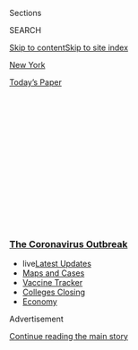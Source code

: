 <div id="app">

<div>

<div>

<div>

<div class="NYTAppHideMasthead css-1q2w90k e1suatyy0">

<div class="section css-ui9rw0 e1suatyy2">

<div class="css-eph4ug er09x8g0">

<div class="css-6n7j50">

</div>

<span class="css-1dv1kvn">Sections</span>

<div class="css-10488qs">

<span class="css-1dv1kvn">SEARCH</span>

</div>

[Skip to content](#site-content)[Skip to site index](#site-index)

</div>

<div id="masthead-section-label" class="css-1wr3we4 eaxe0e00">

[New
York](https://www.nytimes3xbfgragh.onion/section/nyregion)

</div>

<div class="css-10698na e1huz5gh0">

</div>

</div>

<div id="masthead-bar-one" class="section hasLinks css-15hmgas e1csuq9d3">

<div class="css-uqyvli e1csuq9d0">

</div>

<div class="css-1uqjmks e1csuq9d1">

</div>

<div class="css-9e9ivx">

[](https://myaccount.nytimes3xbfgragh.onion/auth/login?response_type=cookie&client_id=vi)

</div>

<div class="css-1bvtpon e1csuq9d2">

[Today’s
Paper](https://www.nytimes3xbfgragh.onion/section/todayspaper)

</div>

</div>

</div>

</div>

<div data-aria-hidden="false">

<div id="site-content" data-role="main">

<div>

<div class="css-1aor85t" style="opacity:0.000000001;z-index:-1;visibility:hidden">

<div class="css-1hqnpie">

<div class="css-epjblv">

<span class="css-17xtcya">[New
York](/section/nyregion)</span><span class="css-x15j1o">|</span><span class="css-fwqvlz">N.Y.C.
Hired 3,000 Workers for Contact Tracing. It’s Off to a Slow
Start.</span>

</div>

<div class="css-k008qs">

<div class="css-1iwv8en">

<span class="css-18z7m18"></span>

<div>

</div>

</div>

<span class="css-1n6z4y">https://nyti.ms/2BnBCF5</span>

<div class="css-1705lsu">

<div class="css-4xjgmj">

<div class="css-4skfbu" data-role="toolbar" data-aria-label="Social Media Share buttons, Save button, and Comments Panel with current comment count" data-testid="share-tools">

  - 
  - 
  - 
  - 
    
    <div class="css-6n7j50">
    
    </div>

  - 

</div>

</div>

</div>

</div>

</div>

</div>

<div class="css-13pd83m">

<div class="css-l9svim">

### [<span class="css-pa1jbp"><span class="css-1rxm0ex">The Coronavirus</span><span class="css-1rxm0ex"> Outbreak</span></span>](https://www.nytimes3xbfgragh.onion/news-event/coronavirus?name=styln-coronavirus-national&region=TOP_BANNER&variant=undefined&block=storyline_menu_recirc&action=click&pgtype=Article&impression_id=dc93d4a0-e386-11ea-80a3-6f317e203e1c)

  - <span class="css-ousu42"><span class="css-12clwdu">live</span>[Latest
    Updates](https://www.nytimes3xbfgragh.onion/2020/08/20/world/coronavirus-covid.html?name=styln-coronavirus-national&region=TOP_BANNER&variant=undefined&block=storyline_menu_recirc&action=click&pgtype=Article&impression_id=dc93fbb0-e386-11ea-80a3-6f317e203e1c)</span>
  - <span class="css-ousu42">[Maps and
    Cases](https://www.nytimes3xbfgragh.onion/interactive/2020/us/coronavirus-us-cases.html?name=styln-coronavirus-national&region=TOP_BANNER&variant=undefined&block=storyline_menu_recirc&action=click&pgtype=Article&impression_id=dc93fbb1-e386-11ea-80a3-6f317e203e1c)</span>
  - <span class="css-ousu42">[Vaccine
    Tracker](https://www.nytimes3xbfgragh.onion/interactive/2020/science/coronavirus-vaccine-tracker.html?name=styln-coronavirus-national&region=TOP_BANNER&variant=undefined&block=storyline_menu_recirc&action=click&pgtype=Article&impression_id=dc93fbb2-e386-11ea-80a3-6f317e203e1c)</span>
  - <span class="css-ousu42">[Colleges
    Closing](https://www.nytimes3xbfgragh.onion/2020/08/19/us/colleges-closing-covid.html?name=styln-coronavirus-national&region=TOP_BANNER&variant=undefined&block=storyline_menu_recirc&action=click&pgtype=Article&impression_id=dc93fbb3-e386-11ea-80a3-6f317e203e1c)</span>
  - <span class="css-ousu42">[Economy](https://www.nytimes3xbfgragh.onion/live/2020/08/20/business/stock-market-today-coronavirus?name=styln-coronavirus-national&region=TOP_BANNER&variant=undefined&block=storyline_menu_recirc&action=click&pgtype=Article&impression_id=dc93fbb4-e386-11ea-80a3-6f317e203e1c)</span>

</div>

</div>

<div id="top-wrapper" class="css-1sy8kpn">

<div id="top-slug" class="css-l9onyx">

Advertisement

</div>

[Continue reading the main
story](#after-top)

<div class="ad top-wrapper" style="text-align:center;height:100%;display:block;min-height:250px">

<div id="top" class="place-ad" data-position="top" data-size-key="top">

</div>

</div>

<div id="after-top">

</div>

</div>

<div>

<div id="sponsor-wrapper" class="css-1hyfx7x">

<div id="sponsor-slug" class="css-19vbshk">

Supported by

</div>

[Continue reading the main
story](#after-sponsor)

<div id="sponsor" class="ad sponsor-wrapper" style="text-align:center;height:100%;display:block">

</div>

<div id="after-sponsor">

</div>

</div>

<div class="css-186x18t">

</div>

<div class="css-1vkm6nb ehdk2mb0">

# N.Y.C. Hired 3,000 Workers for Contact Tracing. It’s Off to a Slow Start.

</div>

The program is crucial to the next phase of reopening, which begins on
Monday. But workers have not had much success in getting information
from people who test positive.

<div class="css-79elbk" data-testid="photoviewer-wrapper">

<div class="css-z3e15g" data-testid="photoviewer-wrapper-hidden">

</div>

<div class="css-1a48zt4 ehw59r15" data-testid="photoviewer-children">

![<span class="css-16f3y1r e13ogyst0" data-aria-hidden="true">Daniel
Okpare, a public health student in East Harlem, is in training to become
a contact
tracer.</span><span class="css-cnj6d5 e1z0qqy90" itemprop="copyrightHolder"><span class="css-1ly73wi e1tej78p0">Credit...</span><span><span>Hiroko
Masuike/The New York
Times</span></span></span>](https://static01.graylady3jvrrxbe.onion/images/2020/06/19/nyregion/00nyvirus-contacttracing-1/merlin_173678748_cf1de324-7e94-4f0e-9edd-0f05293c891e-articleLarge.jpg?quality=75&auto=webp&disable=upscale)

</div>

</div>

<div class="css-18e8msd">

<div class="css-vp77d3 epjyd6m0">

<div class="css-hus3qt ey68jwv0" data-aria-hidden="true">

[![Sharon
Otterman](https://static01.graylady3jvrrxbe.onion/images/2018/06/14/multimedia/author-sharon-otterman/author-sharon-otterman-thumbLarge.png
"Sharon Otterman")](https://www.nytimes3xbfgragh.onion/by/sharon-otterman)

</div>

<div class="css-1baulvz">

By [<span class="css-1baulvz last-byline" itemprop="name">Sharon
Otterman</span>](https://www.nytimes3xbfgragh.onion/by/sharon-otterman)

</div>

</div>

  - 
    
    <div class="css-ld3wwf e16638kd2">
    
    June 21,
    2020
    
    </div>

  - 
    
    <div class="css-4xjgmj">
    
    <div class="css-d8bdto" data-role="toolbar" data-aria-label="Social Media Share buttons, Save button, and Comments Panel with current comment count" data-testid="share-tools">
    
      - 
      - 
      - 
      - 
        
        <div class="css-6n7j50">
        
        </div>
    
      - 
    
    </div>
    
    </div>

</div>

</div>

<div class="section meteredContent css-1r7ky0e" name="articleBody" itemprop="articleBody">

<div class="css-1fanzo5 StoryBodyCompanionColumn">

<div class="css-53u6y8">

New York City’s ambitious contact-tracing program, a crucial initiative
in the effort to curb the coronavirus, has gotten off to a worrisome
start just as the city’s [reopening enters a new phase on
Monday](https://www.nytimes3xbfgragh.onion/2020/06/18/nyregion/phase-2-reopening-nyc.html),
with outdoor dining, in-store shopping and office work resuming.

The city has hired 3,000 disease detectives and case monitors, who are
supposed to identify anyone who has come into contact with the hundreds
of people who are still testing positive for the virus in the city every
day. But the first statistics from the program, which began on June 1,
indicate that tracers are often unable to locate infected people or
gather information from them.

Only 35 percent of the 5,347 city residents who tested positive or were
presumed positive for the coronavirus in the program’s first two weeks
gave information about close contacts to tracers, the city said in
releasing the first statistics. The number ticked up slightly, to 42
percent, during the third week, Avery Cohen, a spokeswoman to Mayor Bill
de Blasio, said on Sunday.

Contact tracing is one of the few tools that public health officials
have to fight Covid-19 in lieu of a vaccine, along with widespread
testing and isolation of those exposed to the coronavirus. The early
results of New York’s program raise fresh concerns about the
difficulties in preventing a surge of new cases as states across the
country reopen.

</div>

</div>

<div class="css-1fanzo5 StoryBodyCompanionColumn">

<div class="css-53u6y8">

The city has successfully done contact tracing before, with diseases
like tuberculosis and measles. But as with much involving the
coronavirus outbreak, officials have never faced the challenge at this
scale, with so many cases across the five boroughs.

The city’s program has so far been limited by a low response rate, scant
use of technology, privacy concerns and a far less sweeping mandate than
that in some other countries, where apartment buildings, stores,
restaurants and other private businesses are often required to collect
visitors’ personal information, which makes tracking the spread easier.

China, South Korea and Germany and other countries have set up extensive
tracking programs that have helped officials make major strides in
reducing the outbreak. In South Korea, for example, [people at weddings,
funerals, karaoke bars, nightclubs and internet-game parlors write
down](https://www.nytimes3xbfgragh.onion/2020/05/09/world/asia/coronavirus-south-korea-second-wave.html)
their names and telephone numbers, and the authorities have been able to
draw on cellphone location data, credit card transactions and even
closed-circuit video footage to identify and isolate potential contacts.

Dr. Ted Long, head of New York City’s new [Test and Trace
Corps](https://www.nychealthandhospitals.org/test-and-trace/), insisted
that the program was going well, but acknowledged that many people who
tested positive had failed to provide information over the phone to the
contact tracers, or left interviews before being asked. Others told the
tracers they had been only at home and had not put others at risk, and
then did not name family members.

Dr. Long said one encouraging sign was that nearly all the people for
whom the city had numbers at least answered the phone. He added that he
believed that the tracers would be more successful when they start going
to people’s homes in the next week or two, rather than just relying on
communication over the phone.

</div>

</div>

<div class="css-1fanzo5 StoryBodyCompanionColumn">

<div class="css-53u6y8">

“I do think that the program, especially because it is only two weeks
old, is doing an outstanding job,” he said.

</div>

</div>

<div class="css-79elbk" data-testid="photoviewer-wrapper">

<div class="css-z3e15g" data-testid="photoviewer-wrapper-hidden">

</div>

<div class="css-1a48zt4 ehw59r15" data-testid="photoviewer-children">

![<span class="css-16f3y1r e13ogyst0" data-aria-hidden="true">Mr.
Okpare, 30, will wear personal protective equipment and carry a
city-issued iPad as he tries to interview virus-positive residents in
person.</span><span class="css-cnj6d5 e1z0qqy90" itemprop="copyrightHolder"><span class="css-1ly73wi e1tej78p0">Credit...</span><span>Hiroko
Masuike/The New York
Times</span></span>](https://static01.graylady3jvrrxbe.onion/images/2020/06/19/nyregion/00nyvirus-contacttracing-2/merlin_173678676_4e30692c-cae9-40af-ab9b-b012a7f90551-articleLarge.jpg?quality=75&auto=webp&disable=upscale)

</div>

</div>

<div class="css-1fanzo5 StoryBodyCompanionColumn">

<div class="css-53u6y8">

The city has made major strides in reducing the outbreak since the
shutdown began in March, [with only 327 new cases reported on
Thursday](https://www.nytimes3xbfgragh.onion/interactive/2020/nyregion/new-york-city-coronavirus-cases.html#cases),
down from several thousand cases a day during the peak. But Phase 2 of
the reopening on Monday presents new risks, with 300,000 people likely
returning to their jobs.

Perry N. Halkitis, dean of the School of Public Health at Rutgers
University, which is guiding an effort to bring on thousands of tracers
in New Jersey, called New York City’s 35 percent rate for eliciting
contacts “very
bad.”

<div id="NYT_MAIN_CONTENT_1_REGION" class="css-9tf9ac">

<div>

<div id="styln-covid-updates-world" class="section interactive-content interactive-size-medium css-1ftcdic">

<div class="css-17ih8de interactive-body">

<div id="styln-briefing-block" data-asset-id="QXJ0aWNsZTpueXQ6Ly9hcnRpY2xlL2NlNTkwYjM3LWJmOWItNTdmYy05MmI1LWFlNjk3ZDBlZmU2NQ==">

<div class="briefing-block-header-section">

# [Latest Updates: The Coronavirus Outbreak](https://www.nytimes3xbfgragh.onion/2020/08/20/world/coronavirus-covid.html?action=click&pgtype=Article&state=default&region=MAIN_CONTENT_1&context=storylines_live_updates)

<div class="briefing-block-ts">

Updated 2020-08-21T07:46:15.883Z

</div>

</div>

  - [Shutdowns, warnings and scoldings follow alarming incidents on
    college
    campuses.](https://www.nytimes3xbfgragh.onion/2020/08/20/world/coronavirus-covid.html?action=click&pgtype=Article&state=default&region=MAIN_CONTENT_1&context=storylines_live_updates#link-68774d88)
  - [Biden knocks Trump’s pandemic response, and outlines a national
    strategy.](https://www.nytimes3xbfgragh.onion/2020/08/20/world/coronavirus-covid.html?action=click&pgtype=Article&state=default&region=MAIN_CONTENT_1&context=storylines_live_updates#link-26b58724)
  - [U.S. health agencies announce moves to confront the flu season and
    plummeting child vaccination
    rates.](https://www.nytimes3xbfgragh.onion/2020/08/20/world/coronavirus-covid.html?action=click&pgtype=Article&state=default&region=MAIN_CONTENT_1&context=storylines_live_updates#link-4e542da3)

<div class="briefing-block-footer">

<div class="briefing-block-footer-meta">

[See more
updates](https://www.nytimes3xbfgragh.onion/2020/08/20/world/coronavirus-covid.html?action=click&pgtype=Article&state=default&region=MAIN_CONTENT_1&context=storylines_live_updates)

</div>

<div class="briefing-block-briefinglinks">

<span>More live coverage:</span>
[Markets](https://www.nytimes3xbfgragh.onion/live/2020/08/20/business/stock-market-today-coronavirus?action=click&pgtype=Article&state=default&region=MAIN_CONTENT_1&context=storylines_live_updates)

</div>

</div>

</div>

</div>

</div>

</div>

</div>

“For each person, you should be in touch with [75 percent of their
contacts](https://covidlocal.org/assets/documents/COVID%20Local%20Metrics%20overview.pdf)
within a day,” he said.

He suggested that the poor showing stemmed in part from the inexperience
of the contact tracers and insufficient hands-on training.

“This is a skill,” he said. “You need to practice.”

Across the world, the authorities have rushed to set up contact-tracing
programs, hiring hundreds of thousands of people, including many without
experience doing such work. While the goal is to reach all of a sick
person’s contacts, and get them to effectively quarantine for two weeks,
the reality is often much messier.

In Massachusetts, which has one of the most established tracing programs
in the country, health officials said in May that only[about 60
percent](https://www.boston25news.com/news/health/more-than-60-percent-mass-contact-tracing-calls-answered/4NK2EEGVEVCDFBMICEKZXFCXR4/)
of infected patients were picking up the phone. In
[Louisiana](https://www.governing.com/now/Louisiana-Struggles-to-Get-Contact-Tracer-Calls-Answered.html),
less than half were answering. In England, the program has struggled to
[show results with a low-paid, inexperienced work
force](https://www.nytimes3xbfgragh.onion/2020/06/17/world/europe/uk-contact-tracing-coronavirus.html).

</div>

</div>

<div class="css-1fanzo5 StoryBodyCompanionColumn">

<div class="css-53u6y8">

An[increasing number of
countries](https://www.wsj.com/articles/coronavirus-contact-tracing-apps-launch-across-europe-amid-hopes-for-broad-adoption-11592319612)
are using phone applications to help track and trace people who test
positive. Several states in the United States, including North Dakota,
that have tried using digital applications have [run into privacy
issues](https://www.washingtonpost.com/technology/2020/05/21/care19-dakota-privacy-coronavirus/).

But in New York, as in most of the country, contact tracers are
typically using only low-tech tools like phone calls and a
questionnaire, in part to allay privacy concerns.

<div id="NYT_MAIN_CONTENT_2_REGION" class="css-9tf9ac">

<div>

</div>

</div>

The tracers are seeking the names and phone numbers of each person a
confirmed-positive patient has been in close contact with from a few
days before the onset of symptoms, defined as within six feet for at
least 15 minutes. Each contact is then called, told that he or she may
have been exposed to the virus, and asked to quarantine.

The relative silence from virus patients in New York City is one of
several issues troubling the contact-tracing program.

Mr. de Blasio, who has had tense relations with senior officials in his
own Department of Health, stripped the department of oversight for the
program in May, moving it [under the umbrella of the city’s public
hospitals
agency](https://www.nytimes3xbfgragh.onion/2020/05/07/nyregion/coronavirus-contact-tracing-nyc.html).
That has led to concerns among some former health officials that
expertise would be lost in the process.

Dr. Long said 50 experts from the Department of Health — the city’s
contact tracers before Covid-19, who have handled epidemics such as
measles and Ebola — are guiding the work of the tracing corps, but are
not tracing themselves.

Dr. Long is a primary care physician and vice president of ambulatory
care at the public hospitals corporation. The Health Department’s
tracing effort was led by
[epidemiologists](https://www.publichealth.columbia.edu/people/our-faculty/sa3217).

</div>

</div>

<div class="css-1fanzo5 StoryBodyCompanionColumn">

<div class="css-53u6y8">

“I challenge anyone to show me how we are not collaborating,” he said of
the relationship between the two agencies. “They have been nothing short
of partners.”

The city has had more success with its testing program, which is ahead
of schedule, with a target of 50,000 tests per day expected to be
reached in July, instead of August, officials said.

But an initiative to set aside hotel rooms for people who have tested
positive to isolate from families is not popular. Though the city rented
1,200 hotel rooms for free use by virus patients, only 60 to 80 rooms
have been occupied in recent weeks, city officials said. And in the two
and a half weeks since tracing began, only 40 patients have requested
rooms through the tracing program, Dr. Long
said.

</div>

</div>

<div class="css-79elbk" data-testid="photoviewer-wrapper">

<div class="css-z3e15g" data-testid="photoviewer-wrapper-hidden">

</div>

<div class="css-1a48zt4 ehw59r15" data-testid="photoviewer-children">

<div class="css-1xdhyk6 erfvjey0">

<span class="css-1ly73wi e1tej78p0">Image</span>

<div class="css-zjzyr8">

<div data-testid="lazyimage-container" style="height:257.77777777777777px">

</div>

</div>

</div>

<span class="css-16f3y1r e13ogyst0" data-aria-hidden="true">Tents set up
for coronavirus testing at Elmhurst Hospital Center in Queens. The city
has made major strides in reducing the
outbreak.</span><span class="css-cnj6d5 e1z0qqy90" itemprop="copyrightHolder"><span class="css-1ly73wi e1tej78p0">Credit...</span><span>Juan
Arredondo for The New York Times</span></span>

</div>

</div>

<div class="css-1fanzo5 StoryBodyCompanionColumn">

<div class="css-53u6y8">

Over 1,000 virus patients have instead asked for support to isolate at
home, such as assistance with grocery and medicine deliveries, because
they preferred to remain with their families, he said.

In an effort to build a connection between contacts and tracers, half of
all tracers hired live in communities hard-hit by the virus, which are
predominately black and Hispanic, Dr. Long
said.

<div id="NYT_MAIN_CONTENT_3_REGION" class="css-9tf9ac">

<div>

<div id="styln-prism-freeform-1594220623585" class="section interactive-content interactive-size-medium css-1ftcdic">

<div class="css-17ih8de interactive-body">

<div id="prism-freeform-block-18477" class="css-19mumt8" data-role="complementary" data-storyline="The Coronavirus Outbreak" data-truncated="true" tabindex="0">

<div class="css-a8d9oz">

<div class="css-eb027h">

[](https://www.nytimes3xbfgragh.onion/news-event/coronavirus?action=click&pgtype=Article&state=default&region=MAIN_CONTENT_3&context=storylines_faq)

### The Coronavirus Outbreak ›

#### Frequently Asked Questions

Updated August 17, 2020

  - #### Why does standing six feet away from others help?
    
      - The coronavirus spreads primarily through droplets from your
        mouth and nose, especially when you cough or sneeze. The C.D.C.,
        one of the organizations using that measure, [bases its
        recommendation of six
        feet](https://www.nytimes3xbfgragh.onion/2020/04/14/health/coronavirus-six-feet.html?action=click&pgtype=Article&state=default&region=MAIN_CONTENT_3&context=storylines_faq)
        on the idea that most large droplets that people expel when they
        cough or sneeze will fall to the ground within six feet. But six
        feet has never been a magic number that guarantees complete
        protection. Sneezes, for instance, can launch droplets a lot
        farther than six feet, [according to a recent
        study](https://jamanetwork.com/journals/jama/fullarticle/2763852).
        It's a rule of thumb: You should be safest standing six feet
        apart outside, especially when it's windy. But keep a mask on at
        all times, even when you think you’re far enough apart.

  - #### I have antibodies. Am I now immune?
    
      - As of right now,[that seems likely, for at least several
        months.](https://www.nytimes3xbfgragh.onion/2020/07/22/health/covid-antibodies-herd-immunity.html?action=click&pgtype=Article&state=default&region=MAIN_CONTENT_3&context=storylines_faq)
        There have been frightening accounts of people suffering what
        seems to be a second bout of Covid-19. But experts say these
        patients may have a drawn-out course of infection, with the
        virus taking a slow toll weeks to months after initial exposure.
        People infected with the coronavirus typically
        [produce](https://www.nature.com/articles/s41586-020-2456-9)
        immune molecules called antibodies, which are [protective
        proteins made in response to an
        infection](https://www.nytimes3xbfgragh.onion/2020/05/07/health/coronavirus-antibody-prevalence.html?action=click&pgtype=Article&state=default&region=MAIN_CONTENT_3&context=storylines_faq)[.
        These antibodies
        may](https://www.nytimes3xbfgragh.onion/2020/05/07/health/coronavirus-antibody-prevalence.html?action=click&pgtype=Article&state=default&region=MAIN_CONTENT_3&context=storylines_faq)
        last in the body [only two to three
        months](https://www.nature.com/articles/s41591-020-0965-6),
        which may seem worrisome, but that’s perfectly normal after an
        acute infection subsides, said Dr. Michael Mina, an immunologist
        at Harvard University. It may be possible to get the coronavirus
        again, but it’s highly unlikely that it would be possible in a
        short window of time from initial infection or make people
        sicker the second time.

  - #### I’m a small-business owner. Can I get relief?
    
      - The [stimulus bills enacted in
        March](https://www.nytimes3xbfgragh.onion/article/small-business-loans-stimulus-grants-freelancers-coronavirus.html?action=click&pgtype=Article&state=default&region=MAIN_CONTENT_3&context=storylines_faq)
        offer help for the millions of American small businesses. Those
        eligible for aid are businesses and nonprofit organizations with
        fewer than 500 workers, including sole proprietorships,
        independent contractors and freelancers. Some larger companies
        in some industries are also eligible. The help being offered,
        which is being managed by the Small Business Administration,
        includes the Paycheck Protection Program and the Economic Injury
        Disaster Loan program. But lots of folks have [not yet seen
        payouts.](https://www.nytimes3xbfgragh.onion/interactive/2020/05/07/business/small-business-loans-coronavirus.html?action=click&pgtype=Article&state=default&region=MAIN_CONTENT_3&context=storylines_faq)
        Even those who have received help are confused: The rules are
        draconian, and some are stuck sitting on [money they don’t know
        how to
        use.](https://www.nytimes3xbfgragh.onion/2020/05/02/business/economy/loans-coronavirus-small-business.html?action=click&pgtype=Article&state=default&region=MAIN_CONTENT_3&context=storylines_faq)
        Many small-business owners are getting less than they expected
        or [not hearing anything at
        all.](https://www.nytimes3xbfgragh.onion/2020/06/10/business/Small-business-loans-ppp.html?action=click&pgtype=Article&state=default&region=MAIN_CONTENT_3&context=storylines_faq)

  - #### What are my rights if I am worried about going back to work?
    
      - Employers have to provide [a safe
        workplace](https://www.osha.gov/SLTC/covid-19/standards.html)
        with policies that protect everyone equally. [And if one of your
        co-workers tests positive for the coronavirus, the
        C.D.C.](https://www.nytimes3xbfgragh.onion/article/coronavirus-money-unemployment.html?action=click&pgtype=Article&state=default&region=MAIN_CONTENT_3&context=storylines_faq)
        has said that [employers should tell their
        employees](https://www.cdc.gov/coronavirus/2019-ncov/community/guidance-business-response.html)
        -- without giving you the sick employee’s name -- that they may
        have been exposed to the virus.

  - #### What is school going to look like in September?
    
      - It is unlikely that many schools will return to a normal
        schedule this fall, requiring the grind of [online
        learning](https://www.nytimes3xbfgragh.onion/2020/06/05/us/coronavirus-education-lost-learning.html?action=click&pgtype=Article&state=default&region=MAIN_CONTENT_3&context=storylines_faq),
        [makeshift child
        care](https://www.nytimes3xbfgragh.onion/2020/05/29/us/coronavirus-child-care-centers.html?action=click&pgtype=Article&state=default&region=MAIN_CONTENT_3&context=storylines_faq)
        and [stunted
        workdays](https://www.nytimes3xbfgragh.onion/2020/06/03/business/economy/coronavirus-working-women.html?action=click&pgtype=Article&state=default&region=MAIN_CONTENT_3&context=storylines_faq)
        to continue. California’s two largest public school districts —
        Los Angeles and San Diego — said on July 13, that [instruction
        will be remote-only in the
        fall](https://www.nytimes3xbfgragh.onion/2020/07/13/us/lausd-san-diego-school-reopening.html?action=click&pgtype=Article&state=default&region=MAIN_CONTENT_3&context=storylines_faq),
        citing concerns that surging coronavirus infections in their
        areas pose too dire a risk for students and teachers. Together,
        the two districts enroll some 825,000 students. They are the
        largest in the country so far to abandon plans for even a
        partial physical return to classrooms when they reopen in
        August. For other districts, the solution won’t be an
        all-or-nothing approach. [Many
        systems](https://bioethics.jhu.edu/research-and-outreach/projects/eschool-initiative/school-policy-tracker/),
        including the nation’s largest, New York City, are devising
        [hybrid
        plans](https://www.nytimes3xbfgragh.onion/2020/06/26/us/coronavirus-schools-reopen-fall.html?action=click&pgtype=Article&state=default&region=MAIN_CONTENT_3&context=storylines_faq)
        that involve spending some days in classrooms and other days
        online. There’s no national policy on this yet, so check with
        your municipal school system regularly to see what is happening
        in your
community.

<div id="styln-survey-component-18477" class="styln-survey-component" data-surveyname="faq" data-surveystoryline="coronavirus">

</div>

</div>

<div class="css-6mllg9">

</div>

<div class="css-pmm6ed">

<span class="css-5gimkt"></span>

</div>

</div>

</div>

</div>

</div>

</div>

</div>

Sivanthy Vasanthan, 23, who just graduated from Columbia University’s
Mailman School of Public Health, said recruiters reached out to her
based on her [LinkedIn](https://www.linkedin.com/in/sivanthyvasanthan/)
profile, which emphasizes her interest in public health and human
rights.

</div>

</div>

<div class="css-1fanzo5 StoryBodyCompanionColumn">

<div class="css-53u6y8">

After about two weeks of training, Ms. Vasanthan, who lives in
Manhattan’s Washington Heights neighborhood, began calling positive
patients just over a week ago. “Most of the people who I have talked to
have already been aware of their test results and have been at home,”
she said.

The city gave no metrics for whether it was successfully persuading
those contacted to get tested or to quarantine.

Experts said that while tracing in the city was not where it should be,
the program was clearly beneficial and should push forward.

“It’s tough to look at these numbers and say it’s a roaring success,”
said Dr. Crystal Watson, an expert on contact tracing at the Johns
Hopkins Bloomberg School of Public Health. “But I do think it is a
beginning and it will build on itself.”

Dr. Halkitis at Rutgers said he thought the low cooperation rate was
likely due to several factors, including the inexperience of the
tracers; widespread reluctance among Americans to share personal
information with the government; and Mayor de Blasio’s decision to shift
the program away from the city’s Department of Health.

“You have taken it away from the people who actually know how to do it,”
he said. “The D.O.H. people, they are skilled. They know this stuff.”

On Tuesday, the city laid out strategies to close the gap in tracing.
For the 15 percent of positive cases that have come in without an
accurate phone number, Dr. Long said, tracers have begun reaching out to
doctor’s offices and doing database research to get that information.

</div>

</div>

<div class="css-1fanzo5 StoryBodyCompanionColumn">

<div class="css-53u6y8">

And for people who have tested positive and are unresponsive to phone
calls, field workers like Daniel Okpare, a public health student in East
Harlem, will soon try to interview them in person.

Mr. Okpare, 30, is still in training, but has been told he will mostly
be visiting patients in Harlem, near where he lives. He said he hoped
[his background](https://www.linkedin.com/in/domph/) as a former
podiatry student who is enrolled in New York University’s School of
Global Public Health, as well as his being an immigrant from Nigeria,
would help put people at ease.

Wearing personal protective equipment, and carrying a city-issued iPad
and a cellphone, he will be working alone while knocking on doors.

“It’s an opportunity to be part of the front line of response as a
public health professional,” he said. “To have eye contact with someone
to say, ‘Yes you have Covid, but we are going to find every way possible
that you will be safe.’”

</div>

</div>

<div>

</div>

<div class="css-1fanzo5 StoryBodyCompanionColumn">

<div class="css-53u6y8">

Anne Barnard contributed reporting.

</div>

</div>

</div>

<div>

</div>

<div>

</div>

<div>

</div>

<div>

<div id="bottom-wrapper" class="css-1ede5it">

<div id="bottom-slug" class="css-l9onyx">

Advertisement

</div>

[Continue reading the main
story](#after-bottom)

<div id="bottom" class="ad bottom-wrapper" style="text-align:center;height:100%;display:block;min-height:90px">

</div>

<div id="after-bottom">

</div>

</div>

</div>

</div>

</div>

## Site Index

<div>

</div>

## Site Information Navigation

  - [© <span>2020</span> <span>The New York Times
    Company</span>](https://help.nytimes3xbfgragh.onion/hc/en-us/articles/115014792127-Copyright-notice)

<!-- end list -->

  - [NYTCo](https://www.nytco.com/)
  - [Contact
    Us](https://help.nytimes3xbfgragh.onion/hc/en-us/articles/115015385887-Contact-Us)
  - [Work with us](https://www.nytco.com/careers/)
  - [Advertise](https://nytmediakit.com/)
  - [T Brand Studio](http://www.tbrandstudio.com/)
  - [Your Ad
    Choices](https://www.nytimes3xbfgragh.onion/privacy/cookie-policy#how-do-i-manage-trackers)
  - [Privacy](https://www.nytimes3xbfgragh.onion/privacy)
  - [Terms of
    Service](https://help.nytimes3xbfgragh.onion/hc/en-us/articles/115014893428-Terms-of-service)
  - [Terms of
    Sale](https://help.nytimes3xbfgragh.onion/hc/en-us/articles/115014893968-Terms-of-sale)
  - [Site
    Map](https://spiderbites.nytimes3xbfgragh.onion)
  - [Help](https://help.nytimes3xbfgragh.onion/hc/en-us)
  - [Subscriptions](https://www.nytimes3xbfgragh.onion/subscription?campaignId=37WXW)

</div>

</div>

</div>

</div>
